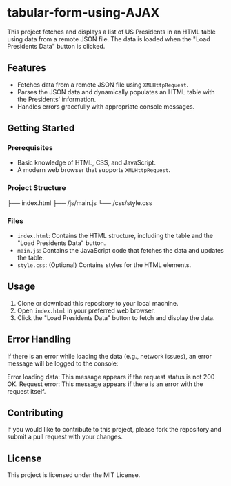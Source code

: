 # tabular-form-using-AJAX
This project fetches and displays a list of US Presidents in an HTML table using data from a remote JSON file. The data is loaded when the "Load Presidents Data" button is clicked.

## Features

- Fetches data from a remote JSON file using `XMLHttpRequest`.
- Parses the JSON data and dynamically populates an HTML table with the Presidents' information.
- Handles errors gracefully with appropriate console messages.

## Getting Started

### Prerequisites

- Basic knowledge of HTML, CSS, and JavaScript.
- A modern web browser that supports `XMLHttpRequest`.

### Project Structure

├── index.html
├── /js/main.js
└── /css/style.css

### Files

- `index.html`: Contains the HTML structure, including the table and the "Load Presidents Data" button.
- `main.js`: Contains the JavaScript code that fetches the data and updates the table.
- `style.css`: (Optional) Contains styles for the HTML elements.

## Usage

1. Clone or download this repository to your local machine.
2. Open `index.html` in your preferred web browser.
3. Click the "Load Presidents Data" button to fetch and display the data.


## Error Handling
If there is an error while loading the data (e.g., network issues), an error message will be logged to the console:

Error loading data: This message appears if the request status is not 200 OK.
Request error: This message appears if there is an error with the request itself.

## Contributing
If you would like to contribute to this project, please fork the repository and submit a pull request with your changes.

## License
This project is licensed under the MIT License.
